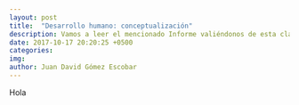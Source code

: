 ```yaml
---
layout: post
title:  "Desarrollo humano: conceptualización"
description: Vamos a leer el mencionado Informe valiéndonos de esta clave de lectura: ¿en qué puntos o aspectos este resumen aclara lo explicado por el profesor H. Gómez en el vídeo o en qué puntos se contradicen?.
date: 2017-10-17 20:20:25 +0500
categories:
img:
author: Juan David Gómez Escobar
---
```


Hola
